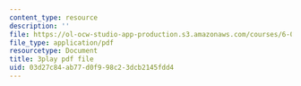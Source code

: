 ```yaml
---
content_type: resource
description: ''
file: https://ol-ocw-studio-app-production.s3.amazonaws.com/courses/6-006-introduction-to-algorithms-spring-2020/03d27c84ab77d0f998c23dcb2145fdd4_WO6vQJ6Rhm8.pdf
file_type: application/pdf
resourcetype: Document
title: 3play pdf file
uid: 03d27c84-ab77-d0f9-98c2-3dcb2145fdd4
---
```

